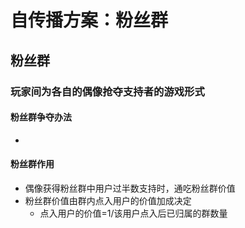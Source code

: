 # 自传播方案：粉丝群
## 粉丝群
### 玩家间为各自的偶像抢夺支持者的游戏形式
#### 粉丝群争夺办法
* 
#### 粉丝群作用
* 偶像获得粉丝群中用户过半数支持时，通吃粉丝群价值
* 粉丝群价值由群内点入用户的价值加成决定
	* 点入用户的价值=1/该用户点入后已归属的群数量

<!--stackedit_data:
eyJoaXN0b3J5IjpbMTgxNTQ2MzE1NSw1NjQzMjQ4MzMsMTU3Nj
I0MjgxNCwtNDg3NzYxOTczLC01MTI5MzkwNDcsLTgzOTE2OTMy
M119
-->